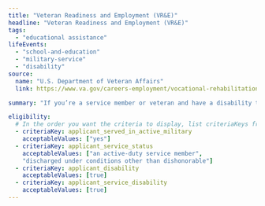```yaml
---
title: "Veteran Readiness and Employment (VR&E)"
headline: "Veteran Readiness and Employment (VR&E)"
tags:
  - "educational assistance"
lifeEvents:
  - "school-and-education"
  - "military-service"
  - "disability"
source:
  name: "U.S. Department of Veteran Affairs"
  link: https://www.va.gov/careers-employment/vocational-rehabilitation/eligibility/

summary: "If you’re a service member or veteran and have a disability that limits your ability to work or prevents you from working, you may be able to get employment support or services to help you live as independently as possible."

eligibility:
  # In the order you want the criteria to display, list criteriaKeys from the csv here, each followed by a comma-separated list of which values indicate eligibility for that criteria. Wrap individual values in quotes if they have inner commas.
  - criteriaKey: applicant_served_in_active_military
    acceptableValues: ["yes"]
  - criteriaKey: applicant_service_status
    acceptableValues: ["an active-duty service member", 
    "discharged under conditions other than dishonorable"]
  - criteriaKey: applicant_disability
    acceptableValues: [true]
  - criteriaKey: applicant_service_disability
    acceptableValues: [true]
---
```

